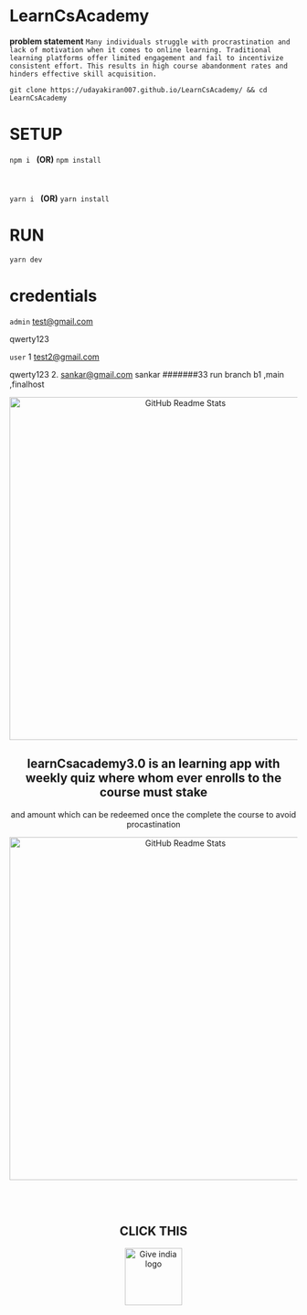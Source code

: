 # LearnCsAcademy

**problem statement**
```Many individuals struggle with procrastination and lack of motivation when it comes to online learning. Traditional learning platforms offer limited engagement and fail to incentivize consistent effort. This results in high course abandonment rates and hinders effective skill acquisition.```



```git clone https://udayakiran007.github.io/LearnCsAcademy/ && cd LearnCsAcademy ```
# SETUP
```npm i ```
**(OR)**
```npm install```
<br /><br /><br /><br />
```yarn i ```
**(OR)**
```yarn install ```



# RUN
`yarn dev`

# credentials
`admin`
test@gmail.com

qwerty123

`user`
1
test2@gmail.com

qwerty123
2.
sankar@gmail.com
sankar
#######33
run branch b1 ,main ,finalhost

<p align="center">
 <img width="600px" src="https://github.com/udayakiran007/LearnCsAcademy/assets/153317010/0f0193d1-8853-46d0-a26e-66364c47f313" align="center" alt="GitHub Readme Stats" />
 <h2 align="center">learnCsacademy3.0 is an learning app with weekly quiz where whom ever enrolls to the course must stake </h2>
 <p align="center">and amount which can be redeemed once the complete  the course to avoid procastination
</p>

<p align="center">
 <img width="600px" src="https://github.com/udayakiran007/LearnCsAcademy/assets/153317010/9d1ae979-e138-4616-abdd-73e716e9265d" align="center" alt="GitHub Readme Stats" />

 </p>
</br>
</br><p align="center">
 <h2 align="center">CLICK THIS</h2>
<p align="center">
<a href="https://udayakiran007.github.io/LearnCsAcademy/">
  <img src="https://user-images.githubusercontent.com/78921146/208353391-95c550ad-5cc2-440e-a212-3ce94a6b90d7.png" alt="Give india logo" width="100" />
</a>
</p>